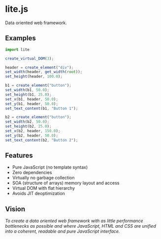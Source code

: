 # lite.js 
Data oriented web framework.

**Examples**
------
```javascript
import lite

create_virtual_DOM(3);

header = create_element("div");
set_width(header, get_width(root));
set_height(header, 100.0);

b1 = create_element("button");
set_width(b1, 50.0);
set_height(b1, 25.0);
set_x(b1, header, 50.0);
set_y(b1, header, 50.0);
set_text_content(b1, "Button 1");

b2 = create_element("button");
set_width(b2, 50.0);
set_height(b2, 25.0);
set_x(b2, header, 150.0);
set_y(b2, header, 50.0);
set_text_content(b2, "Button 2");
```
**Features**
------
+ Pure JavaScript (no template syntax)
+ Zero dependencies
+ Virtually no garbage collection
+ SOA (structure of arrays) memory layout and access
+ Virtual DOM with flat hierarchy
+ Avoids JIT deoptimization

**Vision**
------
*To create a data oriented web framework 
with as little performance bottlenecks as possible and where 
JavaScript, HTML and CSS are unified into a coherent, readable and pure JavaScript interface.*
